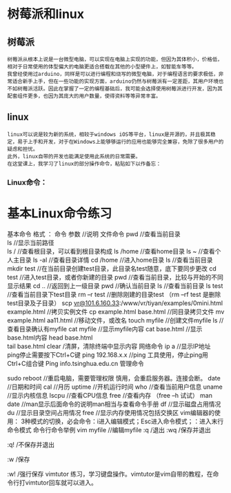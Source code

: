 # 树莓派和linux
## 树莓派
	树莓派从根本上说是一台微型电脑，可以实现在电脑上实现的功能，但因为其体积小，价格低，相对于日常使用的体型偏大的电脑更适合搭载在其他的小型硬件上，如智能车等等。
	我曾经使用过arduino，同样是可以进行编程和烧写的微型电脑，对于编程语言的要求极低，非常适合新手上手，但在一些功能的实现方面，arduino仍然与树莓派有一定差距，其用户环境也不如树莓派活跃。因此在掌握了一定的编程基础后，我可能会选择使用树莓派进行开发，因为其配套组件更多，也因为其庞大的用户数量，使得资料等等异常丰富。
	
## linux
	linux可以说是较为新的系统，相较于windows iOS等平台，linux是开源的，并且极其稳定，易于上手和开发，对于在Windows上能够够运行的应用也能够完全兼容，免除了很多用户的疑虑和担忧。
	此外，linux自带的开发也能满足使用此系统的日常需要。
	在这堂课上，我学习了linux的部分操作命令，粘贴如下以作备忘：
### 	Linux命令：
# 基本Linux命令练习
基本命令 格式 ： 命令 参数 //说明
文件命令
pwd               //查看当前目录   
ls                 //显示当前路径  
ls /                 //查看根目录，可以看到根目录构成
ls /home           //查看home目录
ls ~               //查看个人主目录
ls -al             //查看目录详情
cd /home           //进入home目录
ls                 //查看当前目录
mkdir test         //在当前目录创建test目录，此目录名test随意，底下要同步更改
cd test           //进入test目录，或者你新建的目录
pwd               //查看当前目录，比较与开始的不同显示结果
cd ..            //返回到上一级目录
pwd           //确认当前目录
ls         //查看当前目录
ls  test    //查看当前目录下test目录
rm –r test    //删除刚建的目录test  （rm –rf test 是删除test目录及子目录）
scp  vr@101.6.160.33:/www/vr/tiyan/examples/0mini.html  example.html //拷贝实例文件
cp  example.html    base.html     //同目录拷贝文件
mv example.html  aa11.html      //移动文件，或改名
touch  myfile                  //创建文件myfile
ls                           //查看目录确认有myfile
cat  myfile                   //显示myfile内容
cat   base.html               //显示base.html内容
head  base.html   
tail  base.html
clear   /清屏，清除终端中显示内容
网络命令
ip a               //显示IP地址  ping停止需要按下Ctrl+C键
ping 192.168.x.x   //ping 工具使用，停止ping用Ctrl+C组合键
Ping  info.tsinghua.edu.cn
管理命令

sudo reboot         //重启电脑，需要管理权限  慎用，会重启服务器。连接会断。
date                //日期和时间
cal                 //月历
uptime             //开机运行时间
who                //查看当前用户信息
uname             //显示内核信息
lscpu              //查看CPU信息
free               //查看内存  （free –h 试试）
man date          //man显示后面命令的说明man相当与查看命令手册
df              //显示磁盘占用情况
du              //显示目录空间占用情况
free           //显示内存使用情况包括交换区
vim编辑器的使用：
3种模式的切换，必会命令：i进入编辑模式；Esc进入命令模式；：进入末行命令模式
命令行命令举例
vim   myfile             //编辑myfile
:q /退出
:wq /保存并退出

:q! /不保存并退出

:w /保存

:w! /强行保存
vimtutor 练习，学习键盘操作。vimtutor是vim自带的教程，在命令行打vimtutor回车就可以进入。